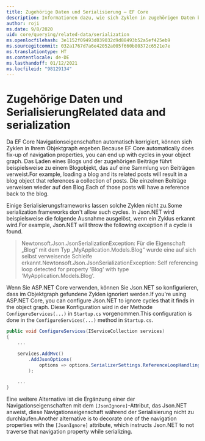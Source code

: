 ```yaml
---
title: Zugehörige Daten und Serialisierung – EF Core
description: Informationen dazu, wie sich Zyklen in zugehörigen Daten bei Entity Framework Core auf Serialisierungsframeworks auswirken können
author: roji
ms.date: 9/8/2020
uid: core/querying/related-data/serialization
ms.openlocfilehash: 3e1152f09493d039032d9d88493b52a5ef425eb9
ms.sourcegitcommit: 032a1767d7a6e42052a005f660b80372c6521e7e
ms.translationtype: HT
ms.contentlocale: de-DE
ms.lasthandoff: 01/12/2021
ms.locfileid: "98129134"
---
```

# <a name="related-data-and-serialization"></a><span data-ttu-id="72d8a-103">Zugehörige Daten und Serialisierung</span><span class="sxs-lookup"><span data-stu-id="72d8a-103">Related data and serialization</span></span>

<span data-ttu-id="72d8a-104">Da EF Core Navigationseigenschaften automatisch korrigiert, können sich Zyklen in Ihrem Objektgraph ergeben.</span><span class="sxs-lookup"><span data-stu-id="72d8a-104">Because EF Core automatically does fix-up of navigation properties, you can end up with cycles in your object graph.</span></span> <span data-ttu-id="72d8a-105">Das Laden eines Blogs und der zugehörigen Beiträge führt beispielsweise zu einem Blogobjekt, das auf eine Sammlung von Beiträgen verweist.</span><span class="sxs-lookup"><span data-stu-id="72d8a-105">For example, loading a blog and its related posts will result in a blog object that references a collection of posts.</span></span> <span data-ttu-id="72d8a-106">Die einzelnen Beiträge verweisen wieder auf den Blog.</span><span class="sxs-lookup"><span data-stu-id="72d8a-106">Each of those posts will have a reference back to the blog.</span></span>

<span data-ttu-id="72d8a-107">Einige Serialisierungsframeworks lassen solche Zyklen nicht zu.</span><span class="sxs-lookup"><span data-stu-id="72d8a-107">Some serialization frameworks don't allow such cycles.</span></span> <span data-ttu-id="72d8a-108">In Json.NET wird beispielsweise die folgende Ausnahme ausgelöst, wenn ein Zyklus erkannt wird.</span><span class="sxs-lookup"><span data-stu-id="72d8a-108">For example, Json.NET will throw the following exception if a cycle is found.</span></span>

> <span data-ttu-id="72d8a-109">Newtonsoft.Json.JsonSerializationException: Für die Eigenschaft „Blog“ mit dem Typ „MyApplication.Models.Blog“ wurde eine auf sich selbst verweisende Schleife erkannt.</span><span class="sxs-lookup"><span data-stu-id="72d8a-109">Newtonsoft.Json.JsonSerializationException: Self referencing loop detected for property 'Blog' with type 'MyApplication.Models.Blog'.</span></span>

<span data-ttu-id="72d8a-110">Wenn Sie ASP.NET Core verwenden, können Sie Json.NET so konfigurieren, dass im Objektgraph gefundene Zyklen ignoriert werden.</span><span class="sxs-lookup"><span data-stu-id="72d8a-110">If you're using ASP.NET Core, you can configure Json.NET to ignore cycles that it finds in the object graph.</span></span> <span data-ttu-id="72d8a-111">Diese Konfiguration wird in der Methode `ConfigureServices(...)` in `Startup.cs` vorgenommen.</span><span class="sxs-lookup"><span data-stu-id="72d8a-111">This configuration is done in the `ConfigureServices(...)` method in `Startup.cs`.</span></span>

```csharp
public void ConfigureServices(IServiceCollection services)
{
    ...

    services.AddMvc()
        .AddJsonOptions(
            options => options.SerializerSettings.ReferenceLoopHandling = Newtonsoft.Json.ReferenceLoopHandling.Ignore
        );

    ...
}
```

<span data-ttu-id="72d8a-112">Eine weitere Alternative ist die Ergänzung einer der Navigationseigenschaften mit dem `[JsonIgnore]`-Attribut, das Json.NET anweist, diese Navigationseigenschaft während der Serialisierung nicht zu durchlaufen.</span><span class="sxs-lookup"><span data-stu-id="72d8a-112">Another alternative is to decorate one of the navigation properties with the `[JsonIgnore]` attribute, which instructs Json.NET to not traverse that navigation property while serializing.</span></span>
